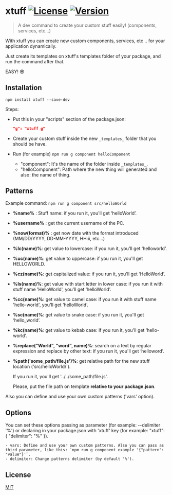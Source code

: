 # xtuff [![License](https://img.shields.io/badge/license-MIT-blue.svg)](https://github.com/jaumesegarra/xtuff/blob/master/LICENSE) [![Version](http://img.shields.io/npm/v/xtuff.svg?style=flat-square)](https://npmjs.org/package/xtuff)

> A dev command to create your custom stuff easily! (components, services, etc...)

With xtuff you can create new custom components, services, etc .. for your application dynamically.

Just create its templates on xtuff's templates folder of your package, and run the command after that.

EASY! :sunglasses:

## Installation
```
npm install xtuff --save-dev
```
Steps:
- Put this in your "scripts" section of the package.json:

	```json
	"g": "xtuff g"
	```
- Create your custom stuff inside the new `_templates_` folder that you should be have.
- Run (for example) `npm run g component helloComponent`
	- "component": It's the name of the folder inside `_templates_`.
	- "helloComponent": Path where the new thing will generated and also: the name of thing.

## Patterns
Example command: `npm run g component src/helloWorld`

- **%name%** : Stuff name: if you run it, you'll get ‘helloWorld’.
- **%username%** : get the current username of the PC.
- **%now(format)%** : get now date with the format introduced (MM/DD/YYYY, DD-MM-YYYY, HH:ii, etc...)
- **%lc(name)%**: get value to lowercase: if you run it, you'll get ‘helloworld’.
- **%uc(name)%**: get value to uppercase: if you run it, you'll get HELLOWORLD.
- **%cz(name)%**: get capitalized value: if you run it, you'll get ‘HelloWorld’.
- **%ls(name)%**: get value with start letter in lower case: if you run it with stuff name 'HelloWorld', you'll get ‘helloWorld’.
- **%cc(name)%**: get value to camel case: if you run it with stuff name 'hello-world', you'll get ‘helloWorld’.
- **%sc(name)%**: get value to snake case: if you run it, you'll get ‘hello_world’.
- **%kc(name)%**: get value to kebab case: if you run it, you'll get ‘hello-world’.
- **%replace("World", "word", name)%**: search on a text by regular expression and replace by other text: if you run it, you'll get ‘helloword’.
- **%path('some_path/file.js')%**: get relative path for the new stuff location ('src/helloWorld/'). 

  If you run it, you'll get '../../some_path/file.js'.

  Please, put the file path on template **relative to your package.json**.

Also you can define and use your own custom patterns ('vars' option).

## Options
You can set these options passing as parameter (for example: --delimiter '%') or declaring in your package.json with 'xtuff' key (for example: "xtuff": { "delimiter": "%" }).

	- vars: Define and use your own custom patterns. Also you can pass as third parameter, like this: `npm run g component example '{"pattern": "value"}'`. 
	- delimiter: Change patterns delimiter (by default '%').

## License

[MIT](https://github.com/jaumesegarra/xtuff/blob/master/LICENSE)